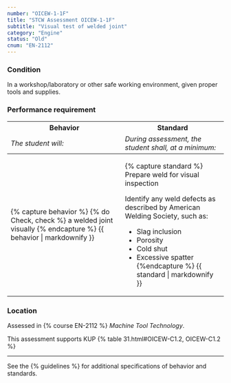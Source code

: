 ```yaml
---
number: "OICEW-1-1F"
title: "STCW Assessment OICEW-1-1F"
subtitle: "Visual test of welded joint"
category: "Engine"
status: "Old"
cnum: "EN-2112"
---
```

### Condition

In a workshop/laboratory or other safe working environment, given proper tools and supplies.

### Performance requirement 

<table width='100%' class='Guidelines'>
 <thead>
 <tr>
     <th class='thirty'>Behavior</th>
     <th class='seventy'>Standard</th>
 </tr>
 <tr>
     <td><em>The student will:</em></td>
     <td><em>During assessment, the student shall, at a minimum:</em></td>
 </tr>
 </thead>
 <tbody>
 

<tr><td>

{% capture behavior %}
{% do Check, check %} a welded joint visually
{% endcapture %}
{{ behavior | markdownify }}

</td><td>

{% capture standard %}
Prepare weld for visual inspection

Identify any weld defects as described by American Welding Society, such as:

  * Slag inclusion
  * Porosity
  * Cold shut
  * Excessive spatter
{%endcapture %}
{{ standard | markdownify }}

</td></tr>



 </tbody>
 </table>

### Location

Assessed in  {% course  EN-2112 %}  *Machine Tool Technology*.

This assessment supports KUP {% table 31.html#OICEW-C1.2, OICEW-C1.2 %}

***



See the {% guidelines %} for additional specifications of behavior and standards.
